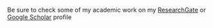Be sure to check some of my academic work on my [ResearchGate](https://www.researchgate.net/profile/Caio-Tavares-7) or [Google Scholar](https://scholar.google.com/citations?user=oOlYgD8AAAAJ&hl=en) profile

